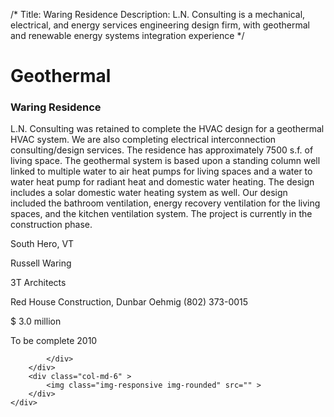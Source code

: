 /*
Title: Waring Residence
Description: L.N. Consulting is a mechanical, electrical, and energy services engineering design firm, with geothermal and renewable energy systems integration experience
*/

# Geothermal

<div>
	<div class="row">
		<div class="col-md-6" >
			<div class="well" >
				<h3>Waring Residence</h3>
				<p>
   
   L.N. Consulting was retained to complete the HVAC design for a geothermal HVAC system.  We are also completing electrical interconnection consulting/design services.  The residence has approximately 7500 s.f. of living space.  The geothermal system is based upon a standing column well linked to multiple water to air heat pumps for living spaces and a water to water heat pump for radiant heat and domestic water heating.  The design includes a solar domestic water heating system as well.  Our design included the bathroom ventilation, energy recovery ventilation for the living spaces, and the kitchen ventilation system.  The project is currently in the construction phase.
</p>
				<p>South Hero, VT</p>
				<p>Russell Waring</p>
				<p>3T Architects</p>
				<p>Red House Construction, Dunbar Oehmig (802) 373-0015</p>
				<p>$ 3.0 million</p>
				<p>To be complete 2010</p>
				<p></p>
				
			</div>
		</div>
		<div class="col-md-6" >
			<img class="img-responsive img-rounded" src="" >
		</div>
	</div>
</div>